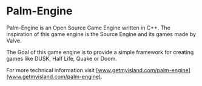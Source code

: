 # Palm-Engine

Palm-Engine is an Open Source Game Engine written in C++. The inspiration of this game engine is the Source Engine and its games made by Valve.

The Goal of this game engine is to provide a simple framework for creating games like DUSK, Half Life, Quake or Doom.

For more technical information visit [www.getmyisland.com/palm-engine](www.getmyisland.com/palm-engine).